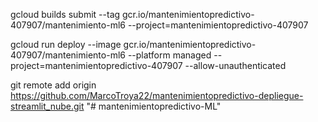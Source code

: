 gcloud builds submit --tag gcr.io/mantenimientopredictivo-407907/mantenimiento-ml6  --project=mantenimientopredictivo-407907

gcloud run deploy --image gcr.io/mantenimientopredictivo-407907/mantenimiento-ml6 --platform managed  --project=mantenimientopredictivo-407907       --allow-unauthenticated 


git remote add origin https://github.com/MarcoTroya22/mantenimientopredictivo-depliegue-streamlit_nube.git
"# mantenimientopredictivo-ML"  
